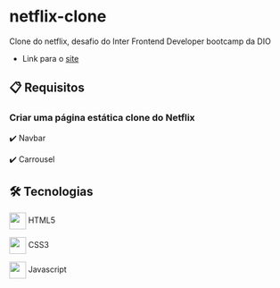 # netflix-clone
Clone do netflix, desafio do Inter Frontend Developer bootcamp da DIO
- Link para o [site](https://peustratt.github.io/netflix-clone/)

## 📋 Requisitos

### Criar uma página estática clone do Netflix

 ✔️ Navbar

 ✔️ Carrousel

## 🛠 Tecnologias

<img src="https://cdn.jsdelivr.net/gh/devicons/devicon/icons/html5/html5-original.svg" align="center" width="30" height="30" /> HTML5

<img src="https://cdn.jsdelivr.net/gh/devicons/devicon/icons/css3/css3-original.svg" align="center" width="30" height="30" /> CSS3

<img src="https://cdn.jsdelivr.net/gh/devicons/devicon/icons/javascript/javascript-original.svg" align="center" width="30" height="30" /> Javascript



